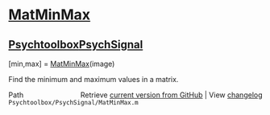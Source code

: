 # [MatMinMax](MatMinMax)
## [Psychtoolbox](Psychtoolbox)[PsychSignal](PsychSignal)

[min,max] = [MatMinMax](MatMinMax)(image)  
  
Find the minimum and maximum values in a matrix.  




<div class="code_header" style="text-align:right;">
  <span style="float:left;">Path&nbsp;&nbsp;</span> <span class="counter">Retrieve <a href=
  "https://raw.github.com/Psychtoolbox-3/Psychtoolbox-3/beta/Psychtoolbox/PsychSignal/MatMinMax.m">current version from GitHub</a> | View <a href=
  "https://github.com/Psychtoolbox-3/Psychtoolbox-3/commits/beta/Psychtoolbox/PsychSignal/MatMinMax.m">changelog</a></span>
</div>
<div class="code">
  <code>Psychtoolbox/PsychSignal/MatMinMax.m</code>
</div>

